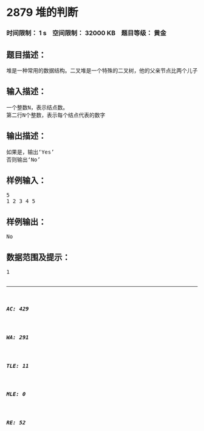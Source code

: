 # 2879 堆的判断   
### 时间限制： 1 s&nbsp;&nbsp;&nbsp;&nbsp;空间限制： 32000 KB&nbsp;&nbsp;&nbsp;&nbsp;题目等级： 黄金  
## 题目描述：  

<pre>
堆是一种常用的数据结构。二叉堆是一个特殊的二叉树，他的父亲节点比两个儿子节点要大，且他的左右子树也是二叉堆。现在输入一颗树(用二叉树的数组表示，即a[i]的左儿子与右儿子分别为a[2i],a[2i+1])，要求判断他是否是一个堆。
</pre>
  
  
## 输入描述：  

<pre>
一个整数N，表示结点数。
第二行N个整数，表示每个结点代表的数字
</pre>
  
  
## 输出描述：  

<pre>
如果是，输出‘Yes’
否则输出‘No’
</pre>
  
  
## 样例输入：  

<pre>
5
1 2 3 4 5
</pre>
  
  
## 样例输出：  

<pre>
No
</pre>
  
  
## 数据范围及提示：  

<pre>
1<N<100
数字在2^31以内
</pre>
  
  
***  

##### AC: 429  
##### WA: 291  
##### TLE: 11  
##### MLE: 0  
##### RE: 52  
